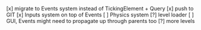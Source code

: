 [x] migrate to Events system instead of TickingElement + Query
[x] push to GIT
[x] Inputs system on top of Events
[ ] Physics system
[?] level loader
[ ] GUI, Events might need to propagate up through parents too
[?] more levels
